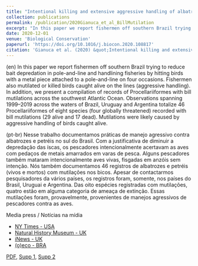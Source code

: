 ```yaml
---
title: "Intentional killing and extensive aggressive handling of albatrosses and petrels at sea in the southwestern Atlantic Ocean"
collection: publications
permalink: /publication/2020Gianuca_et_al_BillMutilation
excerpt: "In this paper we report fishermen off southern Brazil trying to reduce bait depredation in pole-and-line and handlining fisheries by hitting birds with a metal piece attached to a pole-and-line on four occasions. Fishermen also mutilated or killed birds caught alive on the lines (aggressive handling). In addition, we present a compilation of records of Procellariiformes with bill mutilations across the southwest Atlantic Ocean. Observations spanning 1999–2019 across the waters of Brazil, Uruguay and Argentina totalize 46 Procellariiformes of eight species (four globally threatened) recorded with bill mutilations (29 alive and 17 dead). Mutilations were likely caused by aggressive handling of birds caught alive."
date: 2020-12-01
venue: 'Biological Conservation'
paperurl: 'https://doi.org/10.1016/j.biocon.2020.108817'
citation: 'Gianuca et al. (2020) &quot;Intentional killing and extensive aggressive handling of albatrosses and petrels at sea in the southwestern Atlantic Ocean.&quot; <i>Biol. Conserv.</i> 252: 108817.'
---
```

(en)  In this paper we report fishermen off southern Brazil trying to reduce bait depredation in pole-and-line and handlining fisheries by hitting birds with a metal piece attached to a pole-and-line on four occasions. Fishermen also mutilated or killed birds caught alive on the lines (aggressive handling). In addition, we present a compilation of records of Procellariiformes with bill mutilations across the southwest Atlantic Ocean. Observations spanning 1999–2019 across the waters of Brazil, Uruguay and Argentina totalize 46 Procellariiformes of eight species (four globally threatened) recorded with bill mutilations (29 alive and 17 dead). Mutilations were likely caused by aggressive handling of birds caught alive.

(pt-br)  Nesse trabalho documentamos práticas de manejo agressivo contra albatrozes e petréis no sul do Brasil. Com a justificativa de diminuir a depredação das íscas, os pescadores intencionalmente acertavam as aves com pedaços de metais amarrados em varas de pesca. Alguns pescadores também mataram intencionalmente aves vivas, fisgadas em anzóis sem intenção. Nós também documentamos 46 registros de albatrozes e petréis (vivos e mortos) com mutilações nos bicos. Apesar de contactarmos pesquisadores da vários países, os registros foram, somente, nos países do Brasil, Uruguai e Argentina. Das oito espécies registradas com mutilações, quatro estão em alguma categoria de ameaça de extinção. Essas mutilações foram, provavelmente, provenientes de manejos agressivos de pescadores contra as aves.

Media press / Notícias na mídia
* [NY Times - USA](https://www.thetimes.co.uk/article/fishermen-cut-bills-off-endangered-albatrosses-633v3dh3m)
* [Natural History Museum - UK](https://www.nhm.ac.uk/discover/news/2020/november/fishermen-are-cutting-off-the-beaks-of-endangered-albatrosses.html)
* [iNews - UK](https://inews.co.uk/news/environment/endangered-seabirds-mutilated-fishing-industry-south-america-study-albatross-petrels-762340)
* [(o)eco - BRA](https://www.oeco.org.br/noticias/pesquisa-expoe-como-ma-conduta-de-pescadores-mata-e-mutila-albatrozes/?utm_campaign=shareaholic&utm_medium=whatsapp&utm_source=im)

[PDF](http://nwdaudt.github.io/files/2020_Gianuca_et_al_BiolConserv_Intentional_killing_and_bill_mutilations_albatrosses_petrels_SWAtlanticOcean.pdf.pdf), [Supp 1](http://nwdaudt.github.io/files/2020_Gianuca_et_al_BiolConserv_Supp1.pdf), [Supp 2](http://nwdaudt.github.io/files/2020_Gianuca_et_al_BiolConserv_Supp2.pdf)
